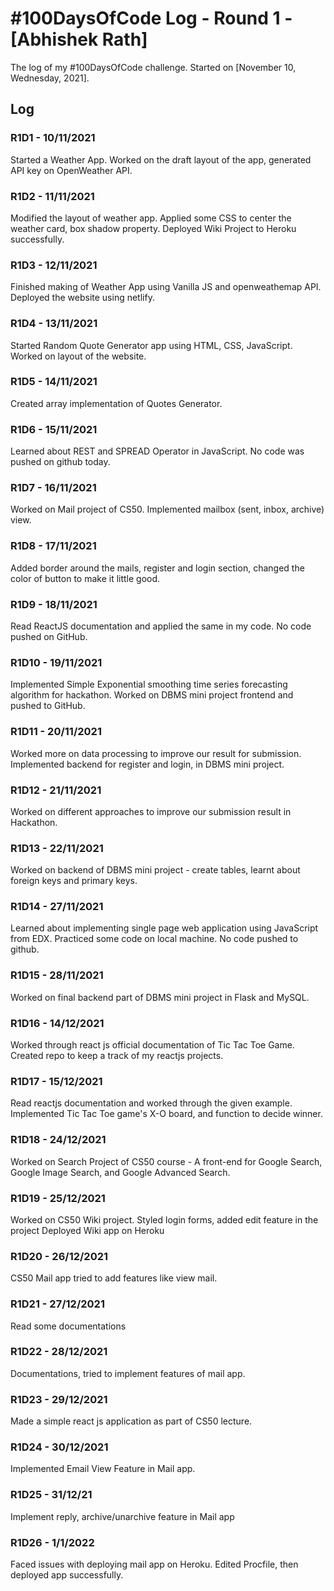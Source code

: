 # #100DaysOfCode Log - Round 1 - [Abhishek Rath]

The log of my #100DaysOfCode challenge. Started on [November 10, Wednesday, 2021].

## Log

### R1D1 - 10/11/2021
Started a Weather App. Worked on the draft layout of the app, generated API key on OpenWeather API.

### R1D2 - 11/11/2021
Modified the layout of weather app. Applied some CSS to center the weather card, box shadow property.
Deployed Wiki Project to Heroku successfully.

### R1D3 - 12/11/2021
Finished making of Weather App using Vanilla JS and openweathemap API. Deployed the website using netlify.

### R1D4 - 13/11/2021
Started Random Quote Generator app using HTML, CSS, JavaScript. Worked on layout of the website.

### R1D5 - 14/11/2021
Created array implementation of Quotes Generator.

### R1D6 - 15/11/2021
Learned about REST and SPREAD Operator in JavaScript. No code was pushed on github today.

### R1D7 - 16/11/2021
Worked on Mail project of CS50. Implemented mailbox (sent, inbox, archive) view.

### R1D8 - 17/11/2021
Added border around the mails, register and login section, changed the color of button to make it little good.

### R1D9 - 18/11/2021
Read ReactJS documentation and applied the same in my code. No code pushed on GitHub.

### R1D10 - 19/11/2021
Implemented Simple Exponential smoothing time series forecasting algorithm for hackathon.
Worked on DBMS mini project frontend and pushed to GitHub.

### R1D11 - 20/11/2021 
Worked more on data processing to improve our result for submission. 
Implemented backend for register and login, in DBMS mini project.

### R1D12 - 21/11/2021
Worked on different approaches to improve our submission result in Hackathon.

### R1D13 - 22/11/2021
Worked on backend of DBMS mini project - create tables, learnt about foreign keys and primary keys.


### R1D14 - 27/11/2021
Learned about implementing single page web application using JavaScript from EDX. Practiced some code on local machine.
No code pushed to github.

### R1D15 - 28/11/2021
Worked on final backend part of DBMS mini project in Flask and MySQL.

### R1D16 - 14/12/2021
Worked through react js official documentation of Tic Tac Toe Game. 
Created repo to keep a track of my reactjs projects.

### R1D17 - 15/12/2021
Read reactjs documentation and worked through the given example.
Implemented Tic Tac Toe game's X-O board, and function to decide winner.

### R1D18 - 24/12/2021
Worked on Search Project of CS50 course -  A front-end for Google Search, Google Image Search, and Google Advanced Search.

### R1D19 - 25/12/2021
Worked on CS50 Wiki project. Styled login forms, added edit feature in the project
Deployed Wiki app on Heroku

### R1D20 - 26/12/2021
CS50 Mail app tried to add features like view mail.

### R1D21 - 27/12/2021
Read some documentations

### R1D22 - 28/12/2021
Documentations, tried to implement features of mail app. 

### R1D23 - 29/12/2021
Made a simple react js application as part of CS50 lecture.

### R1D24 - 30/12/2021
Implemented Email View Feature in Mail app.

### R1D25 - 31/12/21
Implement reply, archive/unarchive feature in Mail app

### R1D26 - 1/1/2022
Faced issues with deploying mail app on Heroku.
Edited Procfile, then deployed app successfully.
